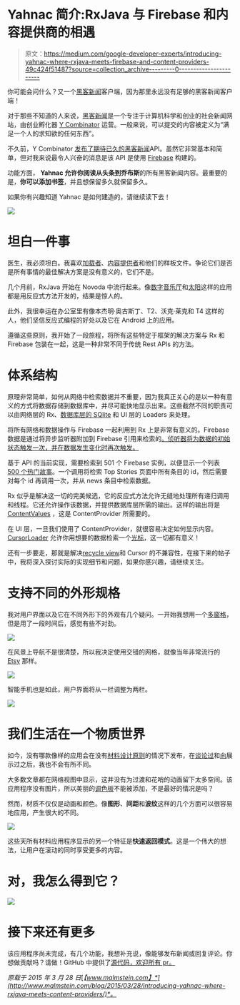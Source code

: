 # Yahnac 简介:RxJava 与 Firebase 和内容提供商的相遇

> 原文：<https://medium.com/google-developer-experts/introducing-yahnac-where-rxjava-meets-firebase-and-content-providers-49c424f51487?source=collection_archive---------0----------------------->

你可能会问什么？又一个[黑客新闻](https://news.ycombinator.com/)客户端，因为那里永远没有足够的黑客新闻客户端！

对于那些不知道的人来说，[黑客新闻](https://news.ycombinator.com/)是一个专注于计算机科学和创业的社会新闻网站，由创业孵化器 [Y Combinator](https://www.ycombinator.com/) 运营。一般来说，可以提交的内容被定义为“满足一个人的求知欲的任何东西”。

不久前，Y Combinator [发布了期待已久的黑客新闻](http://blog.ycombinator.com/hacker-news-api)API。虽然它非常基本和简单，但对我来说最令人兴奋的消息是该 API 是使用 [Firebase](https://www.firebase.com/) 构建的。

功能方面， **Yahnac 允许你阅读从头条到乔布斯**的所有黑客新闻内容。最重要的是，**你可以添加书签**，并且想保留多久就保留多久。

如果你有兴趣知道 Yahnac 是如何建造的，请继续读下去！

![](img/8bbd01c39404be34a296bff90e45ce67.png)

# 坦白一件事

医生，我必须坦白。我喜欢[加载者](http://developer.android.com/guide/components/loaders.html)、[内容提供者](http://developer.android.com/guide/topics/providers/content-providers.html)和他们的样板文件。争论它们是否是所有事情的最佳解决方案是没有意义的，它们不是。

几个月前，RxJava 开始在 Novoda 中流行起来。像[数字音乐厅](https://play.google.com/store/apps/details?id=com.novoda.dch)和[太阳](https://play.google.com/store/apps/details?id=uk.co.thesun.mobile)这样的应用都是用反应式方法开发的，结果是惊人的。

此外，我很幸运在办公室里有像本杰明·奥古斯丁、T2、沃克·莱克和 T4 这样的人，他们坚信反应式编程的好处以及它在 Android 上的应用。

遵循这些原则，我开始了一段旅程，将所有这些特定于框架的解决方案与 Rx 和 Firebase 包装在一起，这是一种非常不同于传统 Rest APIs 的方法。

# 体系结构

原理非常简单，如何从网络中检索数据并不重要，因为我真正关心的是以一种有意义的方式将数据存储到数据库中，并尽可能快地显示出来。这些截然不同的职责可以由网络层的 Rx、[数据库层的 SQlite](https://www.sqlite.org/) 和 UI 层的 Loaders 来处理。

将所有网络和数据操作与 Firebase 一起利用到 Rx 上是非常有意义的。Firebase 数据是通过将异步监听器附加到 Firebase 引用来检索的[。侦听器将为数据的初始状态触发一次，并在数据发生变化时再次触发。](https://www.firebase.com/docs/android/guide/retrieving-data.html)

基于 API 的当前实现，需要检索到 501 个 Firebase 实例，以便显示一个列表 [500 个热门故事](https://github.com/HackerNews/API#new-and-top-stories)。一个调用将检索 Top Stories 页面中所有条目的 id，然后需要对每个 id 再调用一次，并从 news 条目中检索数据。

Rx 似乎是解决这一切的完美候选，它的反应式方法允许无缝地处理所有递归调用和线程。它还允许操作该数据，并提供数据库层所需的输出。这样的输出将是 [ContentValues](http://developer.android.com/reference/android/content/ContentValues.html) ，这是 ContentProvider 所需要的。

在 UI 层，一旦我们使用了 ContentProvider，就很容易决定如何显示内容。 [CursorLoader](http://developer.android.com/reference/android/content/CursorLoader.html) 允许你用想要的数据检索一个[光标](http://developer.android.com/reference/android/database/Cursor.html)，这一切都有意义！

还有一步要走，那就是解决[recycle view](https://developer.android.com/reference/android/support/v7/widget/RecyclerView.html)和 Cursor 的不兼容性，在接下来的帖子中，我将深入探讨实际的实现细节和问题，如果你感兴趣，请继续关注。

# 支持不同的外形规格

我对用户界面以及它在不同外形下的外观有几个疑问。一开始我想用一个[多窗格](http://developer.android.com/design/patterns/multi-pane-layouts.html)，但是用了一段时间后，感觉有些不对劲。

![](img/fc985711752ebd8814e98acf88bf428e.png)

在风景上导航不是很清楚，所以我决定使用交错的网格，就像当年非常流行的 [Etsy](https://codeascraft.com/) 那样。

![](img/1ccbba4022c4429a700fe644a60b31d1.png)

智能手机也是如此，用户界面将从一栏调整为两栏。

![](img/bd1b5ed637999adc4278a8b80ed0338c.png)

# 我们生活在一个物质世界

如今，没有哪款像样的应用会在没有[材料设计原则](http://www.google.com/design/spec/material-design/introduction.html)的情况下发布，在[谈论过](https://speakerdeck.com/malmstein/what-material-design-means-to-android)和[向](https://speakerdeck.com/malmstein/material-animations)展示过之后，我也不会有所不同。

大多数文章都在网络视图中显示，这并没有为过渡和花哨的动画留下太多空间。该应用程序没有图片，所以美丽的[调色板](https://developer.android.com/reference/android/support/v7/graphics/Palette.html)不能被添加，不是最好的情况是吗？

然而，材质不仅仅是动画和颜色。像**图形**、**间距**和**波纹**这样的几个方面可以很容易地应用，产生很大的不同。

![](img/24ca8f6ef1fa39805c88d13a1024e030.png)

这些天所有材料应用程序显示的另一个特征是**快速返回模式**。这是一个伟大的想法，让用户在滚动的同时享受更多的内容。

# 对，我怎么得到它？

![](img/3b85082cff1cc60932db16060561e22a.png)

# 接下来还有更多

该应用程序尚未完成，有几个功能，我想补充说，像能够发布新闻或回复评论。你想做贡献吗？请做！GitHub 中提供了[源代码，欢迎所有 pr。](https://github.com/malmstein/yahnac)

*原载于 2015 年 3 月 28 日*[*【www.malmstein.com】*](http://www.malmstein.com/blog/2015/03/28/introducing-yahnac-where-rxjava-meets-content-providers/)*。*